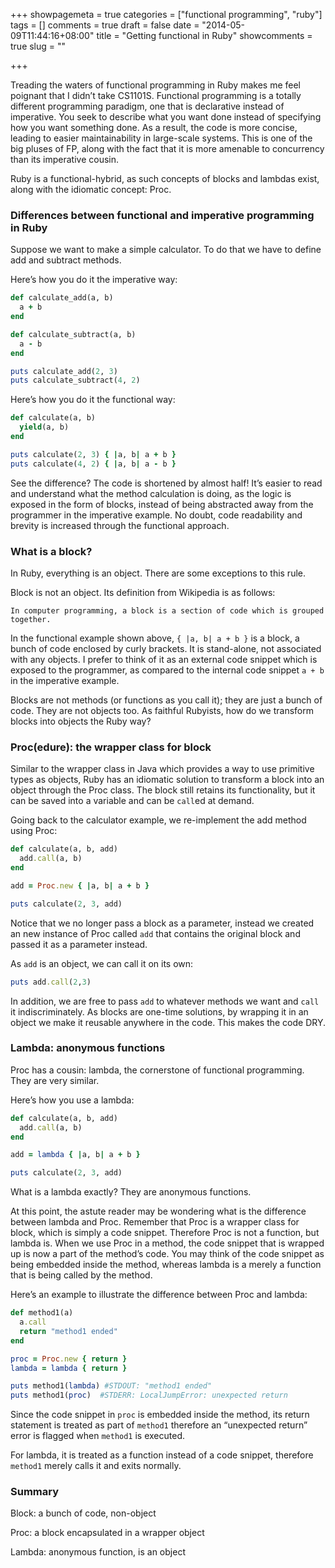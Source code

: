+++
showpagemeta = true
categories = ["functional programming", "ruby"]
tags = []
comments = true
draft = false
date = "2014-05-09T11:44:16+08:00"
title = "Getting functional in Ruby"
showcomments = true
slug = ""

+++

Treading the waters of functional programming in Ruby makes me feel poignant that I didn’t take CS1101S. Functional programming is a totally different programming paradigm, one that is declarative instead of imperative. You seek to describe what you want done instead of specifying how you want something done. As a result, the code is more concise, leading to easier maintainability in large-scale systems. This is one of the big pluses of FP, along with the fact that it is more amenable to concurrency than its imperative cousin.

Ruby is a functional-hybrid, as such concepts of blocks and lambdas exist, along with the idiomatic concept: Proc.

### Differences between functional and imperative programming in Ruby

Suppose we want to make a simple calculator. To do that we have to define add and subtract methods.

Here’s how you do it the imperative way:

```ruby
def calculate_add(a, b)
  a + b
end

def calculate_subtract(a, b)
  a - b
end

puts calculate_add(2, 3)
puts calculate_subtract(4, 2)
```

Here’s how you do it the functional way:

```ruby
def calculate(a, b)
  yield(a, b)
end

puts calculate(2, 3) { |a, b| a + b }
puts calculate(4, 2) { |a, b| a - b }
```

See the difference? The code is shortened by almost half! It’s easier to read and understand what the method calculation is doing, as the logic is exposed in the form of blocks, instead of being abstracted away from the programmer in the imperative example. No doubt, code readability and brevity is increased through the functional approach.

### What is a block?

In Ruby, everything is an object. There are some exceptions to this rule.

Block is not an object. Its definition from Wikipedia is as follows:

	In computer programming, a block is a section of code which is grouped together.

In the functional example shown above, `{ |a, b| a + b }` is a block, a bunch of code enclosed by curly brackets. It is stand-alone, not associated with any objects. I prefer to think of it as an external code snippet which is exposed to the programmer, as compared to the internal code snippet `a + b` in the imperative example.

Blocks are not methods (or functions as you call it); they are just a bunch of code. They are not objects too. As faithful Rubyists, how do we transform blocks into objects the Ruby way?

### Proc(edure): the wrapper class for block

Similar to the wrapper class in Java which provides a way to use primitive types as objects, Ruby has an idiomatic solution to transform a block into an object through the Proc class. The block still retains its functionality, but it can be saved into a variable and can be `call`ed at demand.

Going back to the calculator example, we re-implement the add method using Proc:

```ruby
def calculate(a, b, add)
  add.call(a, b)
end

add = Proc.new { |a, b| a + b }

puts calculate(2, 3, add)
```

Notice that we no longer pass a block as a parameter, instead we created an new instance of Proc called `add` that contains the original block and passed it as a parameter instead.

As `add` is an object, we can call it on its own:

```ruby
puts add.call(2,3)
```

In addition, we are free to pass `add` to whatever methods we want and `call` it indiscriminately. As blocks are one-time solutions, by wrapping it in an object we make it reusable anywhere in the code. This makes the code DRY.

### Lambda: anonymous functions

Proc has a cousin: lambda, the cornerstone of functional programming. They are very similar.

Here’s how you use a lambda:

```ruby
def calculate(a, b, add)
  add.call(a, b)
end

add = lambda { |a, b| a + b }

puts calculate(2, 3, add)
```

What is a lambda exactly? They are anonymous functions.

At this point, the astute reader may be wondering what is the difference between lambda and Proc. Remember that Proc is a wrapper class for block, which is simply a code snippet. Therefore Proc is not a function, but lambda is. When we use Proc in a method, the code snippet that is wrapped up is now a part of the method’s code. You may think of the code snippet as being embedded inside the method, whereas lambda is a merely a function that is being called by the method.

Here’s an example to illustrate the difference between Proc and lambda:

```ruby
def method1(a)
  a.call
  return "method1 ended"
end

proc = Proc.new { return }
lambda = lambda { return }

puts method1(lambda) #STDOUT: "method1 ended"
puts method1(proc)  #STDERR: LocalJumpError: unexpected return
```

Since the code snippet in `proc` is embedded inside the method, its return statement is treated as part of `method1` therefore an “unexpected return” error is flagged when `method1` is executed.

For lambda, it is treated as a function instead of a code snippet, therefore `method1` merely calls it and exits normally.

### Summary

Block: a bunch of code, non-object

Proc: a block encapsulated in a wrapper object

Lambda: anonymous function, is an object